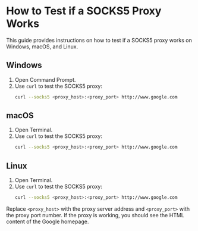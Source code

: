 # How to Test if a SOCKS5 Proxy Works

This guide provides instructions on how to test if a SOCKS5 proxy works on Windows, macOS, and Linux.

## Windows

1. Open Command Prompt.
2. Use `curl` to test the SOCKS5 proxy:
    ```sh
    curl --socks5 <proxy_host>:<proxy_port> http://www.google.com
    ```

## macOS

1. Open Terminal.
2. Use `curl` to test the SOCKS5 proxy:
    ```sh
    curl --socks5 <proxy_host>:<proxy_port> http://www.google.com
    ```

## Linux

1. Open Terminal.
2. Use `curl` to test the SOCKS5 proxy:
    ```sh
    curl --socks5 <proxy_host>:<proxy_port> http://www.google.com
    ```

Replace `<proxy_host>` with the proxy server address and `<proxy_port>` with the proxy port number. If the proxy is working, you should see the HTML content of the Google homepage.
